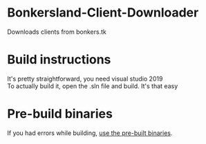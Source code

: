 # Bonkersland-Client-Downloader
Downloads clients from bonkers.tk

# Build instructions
It's pretty straightforward, you need visual studio 2019<br>
To actually build it, open the .sln file and build. It's that easy

# Pre-build binaries
If you had errors while building, [use the pre-built binaries](https://github.com/Troll212420/Bonkersland-Client-Downloader/releases).
